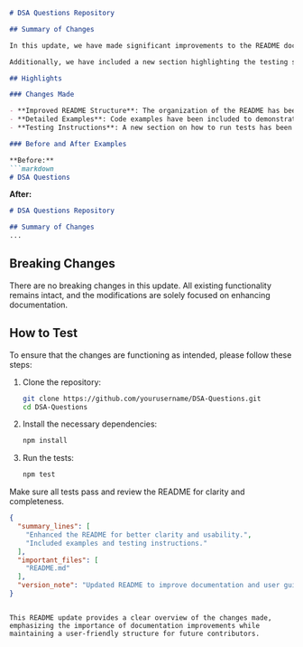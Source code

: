 ```markdown
# DSA Questions Repository

## Summary of Changes

In this update, we have made significant improvements to the README documentation to enhance clarity and usability for developers and contributors. The adjustments focus on providing a clearer structure, detailed explanations of the project's purpose, and streamlined examples that facilitate a better understanding of the data structures and algorithms (DSA) questions available in this repository.

Additionally, we have included a new section highlighting the testing steps, ensuring that contributors can easily validate their changes and maintain the integrity of the project. This update aims to foster a more collaborative environment and encourage participation from the open-source community.

## Highlights

### Changes Made

- **Improved README Structure**: The organization of the README has been refined for better readability and navigation.
- **Detailed Examples**: Code examples have been included to demonstrate key concepts and usage more effectively.
- **Testing Instructions**: A new section on how to run tests has been added for ease of contribution.

### Before and After Examples

**Before:**
```markdown
# DSA Questions
```

**After:**
```markdown
# DSA Questions Repository

## Summary of Changes
...
```

## Breaking Changes

There are no breaking changes in this update. All existing functionality remains intact, and the modifications are solely focused on enhancing documentation.

## How to Test

To ensure that the changes are functioning as intended, please follow these steps:

1. Clone the repository:
   ```bash
   git clone https://github.com/yourusername/DSA-Questions.git
   cd DSA-Questions
   ```

2. Install the necessary dependencies:
   ```bash
   npm install
   ```

3. Run the tests:
   ```bash
   npm test
   ```

Make sure all tests pass and review the README for clarity and completeness.

```json
{
  "summary_lines": [
    "Enhanced the README for better clarity and usability.",
    "Included examples and testing instructions."
  ],
  "important_files": [
    "README.md"
  ],
  "version_note": "Updated README to improve documentation and user guidance."
}
```
``` 

This README update provides a clear overview of the changes made, emphasizing the importance of documentation improvements while maintaining a user-friendly structure for future contributors.